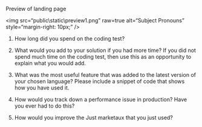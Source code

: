 Preview of  landing page

<img
src=“public\static\preview1.png”
raw=true
alt=“Subject Pronouns”
style=“margin-right: 10px;”
/>

1. How long did you spend on the coding test?

2. What would you add to your solution if you had more time? If you did not spend much time on the coding test, then use this as an opportunity to explain what you would add.

3. What was the most useful feature that was added to the latest version of your chosen language? Please include a snippet of code that shows how you have used it.

4. How would you track down a performance issue in production? Have you ever had to do this?

5. How would you improve the Just marketaux that you just used?

